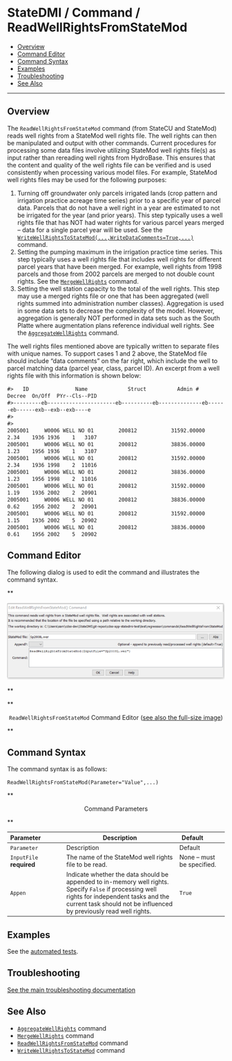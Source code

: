 # StateDMI / Command / ReadWellRightsFromStateMod #

* [Overview](#overview)
* [Command Editor](#command-editor)
* [Command Syntax](#command-syntax)
* [Examples](#examples)
* [Troubleshooting](#troubleshooting)
* [See Also](#see-also)

-------------------------

## Overview ##

The `ReadWellRightsFromStateMod` command (from StateCU and StateMod)
reads well rights from a StateMod well rights file.
The well rights can then be manipulated and output with other commands.
Current procedures for processing some data files involve utilizing StateMod
well rights file(s) as input rather than rereading well rights from HydroBase.
This ensures that the content and quality of the well rights file can be
verified and is used consistently when processing various model files.
For example, StateMod well rights files may be used for the following purposes:

1. Turning off groundwater only parcels irrigated lands (crop pattern and irrigation
practice acreage time series) prior to a specific year of parcel data.
Parcels that do not have a well right in a year are estimated to not be irrigated for the year (and prior years).
This step typically uses a well rights file that has NOT had water rights
for various parcel years merged – data for a single parcel year will be used.
See the [`WriteWellRightsToStateMod(...,WriteDataComments=True,...)`](../WriteWellRightsToStateMod/WriteWellRightsToStateMod.md) command.
2. Setting the pumping maximum in the irrigation practice time series.
This step typically uses a well rights file that includes well rights for different parcel years that have been merged.
For example, well rights from 1998 parcels and those from 2002
parcels are merged to not double count rights.
See the
[`MergeWellRights`](../MergeWellRights/MergeWellRights.md) command.
3. Setting the well station capacity to the total of the well rights.
This step may use a merged rights file or one that has been aggregated
(well rights summed into administration number classes).
Aggregation is used in some data sets to decrease the complexity of the model.
However, aggregation is generally NOT performed in data sets such as the
South Platte where augmentation plans reference individual well rights.  See the
[`AggregateWellRights`](../AggregateWellRights/AggregateWellRights.md) command.

The well rights files mentioned above are typically written to separate files with unique names.
To support cases 1 and 2 above, the StateMod file should include “data comments” on the far right,
which include the well to parcel matching data (parcel year, class, parcel ID).
An excerpt from a well rights file with this information is shown below:

```
#>   ID               Name             Struct          Admin #   Decree  On/Off  PYr--Cls--PID
#>---------eb----------------------eb----------eb--------------eb------eb------exb--exb--exb----e
#>
#>
2005001     W0006 WELL NO 01        200812           31592.00000    2.34    1936 1936    1   3107
2005001     W0006 WELL NO 01        200812           38836.00000    1.23    1956 1936    1   3107
2005001     W0006 WELL NO 01        200812           31592.00000    2.34    1936 1998    2  11016
2005001     W0006 WELL NO 01        200812           38836.00000    1.23    1956 1998    2  11016
2005001     W0006 WELL NO 01        200812           31592.00000    1.19    1936 2002    2  20901
2005001     W0006 WELL NO 01        200812           38836.00000    0.62    1956 2002    2  20901
2005001     W0006 WELL NO 01        200812           31592.00000    1.15    1936 2002    5  20902
2005001     W0006 WELL NO 01        200812           38836.00000    0.61    1956 2002    5  20902
```

## Command Editor ##

The following dialog is used to edit the command and illustrates the command syntax.

**<p style="text-align: center;">
![ReadWellRightsFromStateMod command editor](ReadWellRightsFromStateMod.png)
</p>**

**<p style="text-align: center;">
`ReadWellRightsFromStateMod` Command Editor (<a href="../ReadWellRightsFromStateMod.png">see also the full-size image</a>)
</p>**

## Command Syntax ##

The command syntax is as follows:

```text
ReadWellRightsFromStateMod(Parameter="Value",...)
```
**<p style="text-align: center;">
Command Parameters
</p>**

| **Parameter**&nbsp;&nbsp;&nbsp;&nbsp;&nbsp;&nbsp;&nbsp;&nbsp;&nbsp;&nbsp;&nbsp;&nbsp; | **Description** | **Default**&nbsp;&nbsp;&nbsp;&nbsp;&nbsp;&nbsp;&nbsp;&nbsp;&nbsp;&nbsp; |
| --------------|-----------------|----------------- |
| `Parameter` | Description | Default |
| `InputFile`<br>**required** | The name of the StateMod well rights file to be read. | None – must be specified. |
| `Appen` | Indicate whether the data should be appended to in-memory well rights.  Specify `False` if processing well rights for independent tasks and the current task should not be influenced by previously read well rights. | `True` |


## Examples ##

See the [automated tests](https://github.com/OpenCDSS/cdss-app-statedmi-test/tree/master/test/regression/commands/ReadWellRightsFromStateMod).

## Troubleshooting ##

[See the main troubleshooting documentation](../../troubleshooting/troubleshooting.md)

## See Also ##

* [`AggregateWellRights`](../AggregateWellRights/AggregateWellRights.md) command
* [`MergeWellRights`](../MergeWellRights/MergeWellRights.md) command
* [`ReadWellRightsFromStateMod`](../ReadWellRightsFromStateMod/ReadWellRightsFromStateMod.md) command
* [`WriteWellRightsToStateMod`](../WriteWellRightsToStateMod/WriteWellRightsToStateMod.md) command
